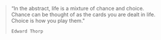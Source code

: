 > “In the abstract, life is a mixture of chance and choice.<br> 
> Chance can be thought of as the cards you are dealt in life.<br>
> Choice is how you play them."<br>
> 
>     Edward Thorp
